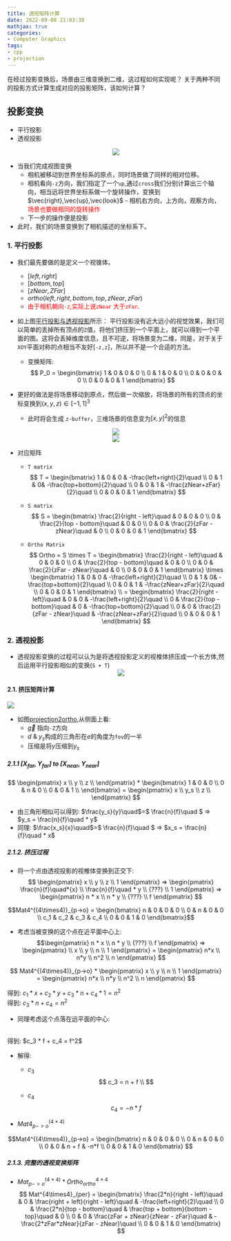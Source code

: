 ```yaml
---
title: 透视矩阵计算
date: 2022-09-08 21:03:38
mathjax: true
categories:
- Computer Graphics
tags:
- cpp
- projection
---
```


在经过投影变换后，场景由三维变换到二维，这过程如何实现呢？
关于两种不同的投影方式计算生成对应的投影矩阵，该如何计算？
<!--more-->

## 投影变换

- 平行投影
- 透视投影

<center><img id="projection" src="https://raw.githubusercontent.com/Ranbun/images/main/blog/computer graph/projection.png"/></center>

- 当我们完成视图变换
    - 相机被移动到世界坐标系的原点，同时场景做了同样的相对位移。
    - 相机看向`-z`方向，我们指定了一个`up`,通过`cross`我们分别计算出三个轴向，相当远将世界坐标系做一个旋转操作，变换到$\vec{right},\vec{up},\vec{look}$ - 相机右方向，上方向，观察方向，<font color=red>场景也要做相同的旋转操作</font>
    - 下一步的操作便是投影
- 此时，我们的场景变换到了相机描述的坐标系下。

### 1. 平行投影

- 我们最先要做的是定义一个视锥体。
    - $[left,right]$
    - $[bottom,top]$
    - $[zNear,ZFar]$
    - $ortho(left,right,bottom,top,zNear,zFar)$
    - <font color=red> 由于相机朝向<code>-z</code>,实际上说<code>zNear</code> 大于<code>zFar</code></font>.

- 如上图[平行投影与透视投影](#projection)所示：
平行投影没有近大远小的视觉效果，我们可以简单的丢掉所有顶点的`Z`值，将他们挤压到一个平面上，就可以得到一个平面的图。这将会丢掉维度信息，且不可逆，将场景变为二维，同是，对于关于`XOY`平面对称的点相当不友好[`-z,z`]，所以并不是一个合适的方法。
    - 变换矩阵:
    $$
        P_0 = \begin{bmatrix}
        1 & 0 & 0 & 0 \\
        0 & 1 & 0 & 0 \\
        0 & 0 & 0 & 0 \\
        0 & 0 & 0 & 1
    \end{bmatrix}
    $$ 

- 更好的做法是将场景移动到原点，然后做一次缩放，将场景的所有的顶点的坐标变换到$(x,y,z) \in [-1,1]^3$
    - 此时将会生成 `z-buffer`，三维场景的信息变为$[x,y]^2$的信息

<center><img id="ortho_1" src="https://raw.githubusercontent.com/Ranbun/images/main/blog/computer graph/Ortho.png
"/></center>

<center><img id="ortho_1" src="https://raw.githubusercontent.com/Ranbun/images/main/blog/computer graph/ortho_moveandscale.png
"/></center>

- 对应矩阵
    - `T matrix `
$$
    T = 
    \begin{bmatrix}
        1 & 0 & 0 & -\frac{left+right}{2}\quad \\
        0 & 1 & 0& -\frac{top+bottom}{2}\quad  \\
        0 & 0 & 1 & -\frac{zNear+zFar}{2}\quad  \\
        0 & 0 & 0 & 1
    \end{bmatrix}
$$


    - `S matrix `
$$
    S = 
    \begin{bmatrix}
        \frac{2}{right - left}\quad & 0 & 0 & 0  \\
        0 & \frac{2}{top - bottom}\quad & 0 & 0  \\
        0 & 0 & \frac{2}{zFar - zNear}\quad & 0  \\
        0 & 0 & 0 & 1
    \end{bmatrix}
$$

    - `Ortho Matrix`
    $$
        Ortho =  S \times T =       
        \begin{bmatrix}
            \frac{2}{right - left}\quad & 0 & 0 & 0  \\
            0 & \frac{2}{top - bottom}\quad & 0 & 0  \\
            0 & 0 & \frac{2}{zFar - zNear}\quad & 0  \\
            0 & 0 & 0 & 1
        \end{bmatrix} 
        \times 
        \begin{bmatrix}
            1 & 0 & 0 & -\frac{left+right}{2}\quad \\
            0 & 1 & 0& -\frac{top+bottom}{2}\quad  \\
            0 & 0 & 1 & -\frac{zNear+zFar}{2}\quad  \\
            0 & 0 & 0 & 1
        \end{bmatrix} \\
        = \begin{bmatrix}
                \frac{2}{right - left}\quad & 0 & 0 & -\frac{left+right}{2}\quad  \\
                0 & \frac{2}{top - bottom}\quad & 0 & -\frac{top+bottom}{2}\quad  \\
                0 & 0 & \frac{2}{zFar - zNear}\quad & -\frac{zNear+zFar}{2}\quad  \\
                0 & 0 & 0 & 1
        \end{bmatrix} 
    $$

### 2. 透视投影

- 透视投影变换的过程可以认为是将透视投影定义的视椎体挤压成一个长方体,然后运用平行投影相似的变换(`S + T`)
    <center>
    <img id="projection2ortho" src="https://raw.githubusercontent.com/Ranbun/images/main/blog/computer%20graph/projection2ortho.png"/>
    </center>

#### 2.1. 挤压矩阵计算

![][projection_extrusion]
- 如图[projection2ortho](#projection2ortho),从侧面上看:
    - $\vec{g}$ 指向`-Z`方向
    - $d$ & $y_s$构成的三角形在$e$的角度为`fov`的一半 
    - 压缩是将$y$压缩到$y_s$

##### 2.1.1 $[X_{far},Y_{far}]$ to $[X_{near},Y_{near}]$

$$
        \begin{pmatrix}
        x \\
        y \\
        z \\
        \end{pmatrix} *  \begin{bmatrix}
        1 & 0 & 0 \\
        0 & n & 0 \\
        0 & 0 & 1 \\
        \end{bmatrix}    = \begin{pmatrix}
        x \\
        y_s \\
        z \\
        \end{pmatrix}
$$

- 由三角形相似可以得到: $\frac{y_s}{y}\quad$=$ \frac{n}{f}\quad $ => $y_s = \frac{n}{f}\quad * y$
- 同理: $\frac{x_s}{x}\quad$=$ \frac{n}{f}\quad $ => $x_s = \frac{n}{f}\quad * x$

##### 2.1.2. 挤压过程 
- 将一个点由透视投影的视椎体变换到正交下:
$$
\begin{pmatrix}
        x \\
        y \\
        z \\
        1
\end{pmatrix} => \begin{pmatrix}
        \frac{n}{f}\quad*{x} \\
        \frac{n}{f}\quad * y \\
        {???} \\
        1
\end{pmatrix} => \begin{pmatrix}
        n * x \\
        n * y \\
        {???} \\
        f
\end{pmatrix}
$$

$$Mat4^{(4\times4)}_{p->o} = \begin{bmatrix}
            n & 0 & 0 & 0 \\
            0 & n & 0 & 0  \\
        c_1 & c_2 & c_3 & c_4  \\
            0 & 0 & 1 & 0
        \end{bmatrix}$$

- 考虑当被变换的这个点在近平面中心上: 
$$\begin{pmatrix}
        n * x \\
        n * y \\
        {???} \\
        f
\end{pmatrix} 
 =>  \begin{pmatrix} \\
        x \\
        y \\
        n \\
        1
    \end{pmatrix} = \begin{pmatrix}
        n*x \\
        n*y \\
        n^2 \\
        n
\end{pmatrix}
$$

$$
    Mat4^{(4\times4)}_{p->o}  * \begin{pmatrix} 
        x \\
        y \\
        n \\
        1 
    \end{pmatrix} = \begin{pmatrix} 
        n*x \\
        n*y \\
        n^2 \\
        n 
    \end{pmatrix}
$$

得到: $c_1 * x + c_2 * y + c_3 * n + c_4 * 1 = n^2$
<br>
得到: $c_3 * n + c_4 = n^2$

- 同理考虑这个点落在远平面的中心:
<br>
得到: $c_3 * f + c_4 = f^2$

- 解得: 
    - $c_3$
        $$
        c_3 = n + f \\ 
        $$

    - $c_4$
        $$
        c_4 = -n * f
        $$

- $Mat4^{(4\times4)}_{p->o}$

$$Mat4^{(4\times4)}_{p->o} = \begin{bmatrix}
            n & 0 & 0 & 0 \\
            0 & n & 0 & 0  \\
            0 & 0 & n + f & -n*f  \\
            0 & 0 & 1 & 0
        \end{bmatrix}
$$

##### 2.1.3. 完整的透视变换矩阵

- $Mat^{(4\times4)}_{p->o} * Ortho^{4\times4}_{ortho}$
$$
Mat^{4\times4}_{per} = \begin{bmatrix}
                \frac{2*n}{right - left}\quad & 0 & \frac{right + left}{right - left}\quad & -\frac{left+right}{2}\quad  \\
                0 & \frac{2*n}{top - bottom}\quad & \frac{top + bottom}{bottom - top}\quad & 0 \\
                0 & 0 & \frac{zFar + zNear}{zNear - zFar}\quad & -\frac{2*zFar*zNear}{zFar - zNear}\quad  \\
                0 & 0 & 1 & 0
        \end{bmatrix} 
$$




[projection2ortho]: https://raw.githubusercontent.com/Ranbun/images/main/blog/computer%20graph/projection2ortho.png
[projection_extrusion]: https://raw.githubusercontent.com/Ranbun/images/main/blog/computer%20graph/projection_extrusion_computer.png



